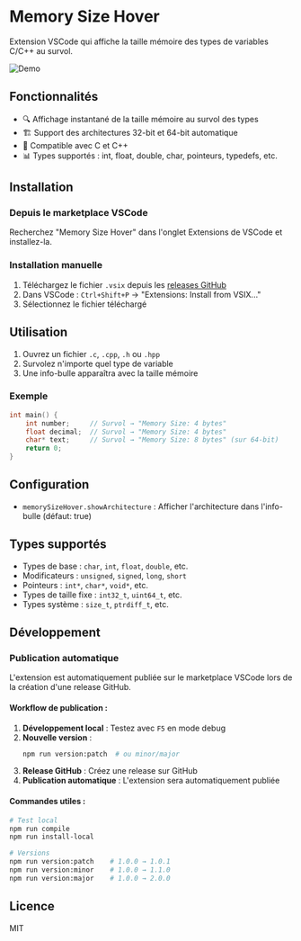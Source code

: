 # Memory Size Hover

Extension VSCode qui affiche la taille mémoire des types de variables C/C++ au survol.

![Demo](https://via.placeholder.com/600x300/007ACC/FFFFFF?text=Demo+Screenshot)

## Fonctionnalités

- 🔍 Affichage instantané de la taille mémoire au survol des types
- 🏗️ Support des architectures 32-bit et 64-bit automatique
- 🔧 Compatible avec C et C++
- 📊 Types supportés : int, float, double, char, pointeurs, typedefs, etc.

## Installation

### Depuis le marketplace VSCode
Recherchez "Memory Size Hover" dans l'onglet Extensions de VSCode et installez-la.

### Installation manuelle
1. Téléchargez le fichier `.vsix` depuis les [releases GitHub](https://github.com/AzehLM/memory-size-hover/releases)
2. Dans VSCode : `Ctrl+Shift+P` → "Extensions: Install from VSIX..."
3. Sélectionnez le fichier téléchargé

## Utilisation

1. Ouvrez un fichier `.c`, `.cpp`, `.h` ou `.hpp`
2. Survolez n'importe quel type de variable
3. Une info-bulle apparaîtra avec la taille mémoire

### Exemple

```c
int main() {
    int number;     // Survol → "Memory Size: 4 bytes"
    float decimal;  // Survol → "Memory Size: 4 bytes"
    char* text;     // Survol → "Memory Size: 8 bytes" (sur 64-bit)
    return 0;
}
```

## Configuration

- `memorySizeHover.showArchitecture` : Afficher l'architecture dans l'info-bulle (défaut: true)

## Types supportés

- Types de base : `char`, `int`, `float`, `double`, etc.
- Modificateurs : `unsigned`, `signed`, `long`, `short`
- Pointeurs : `int*`, `char*`, `void*`, etc.
- Types de taille fixe : `int32_t`, `uint64_t`, etc.
- Types système : `size_t`, `ptrdiff_t`, etc.

## Développement

### Publication automatique

L'extension est automatiquement publiée sur le marketplace VSCode lors de la création d'une release GitHub.

#### Workflow de publication :
1. **Développement local** : Testez avec `F5` en mode debug
2. **Nouvelle version** : 
   ```bash
   npm run version:patch  # ou minor/major
   ```
3. **Release GitHub** : Créez une release sur GitHub
4. **Publication automatique** : L'extension sera automatiquement publiée

#### Commandes utiles :
```bash
# Test local
npm run compile
npm run install-local

# Versions
npm run version:patch    # 1.0.0 → 1.0.1
npm run version:minor    # 1.0.0 → 1.1.0
npm run version:major    # 1.0.0 → 2.0.0
```

## Licence

MIT
